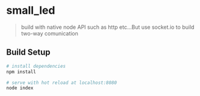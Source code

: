 # small_led
> build with native node API such as http etc...But use socket.io to build two-way comunication

## Build Setup

``` bash
# install dependencies
npm install

# serve with hot reload at localhost:8080
node index
```
